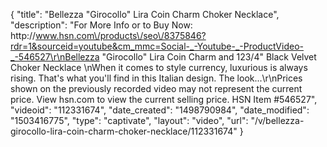 {
    "title": "Bellezza \"Girocollo\" Lira Coin Charm   Choker Necklace",
    "description": "For More Info or to Buy Now: http:\/\/www.hsn.com\/products\/seo\/8375846?rdr=1&sourceid=youtube&cm_mmc=Social-_-Youtube-_-ProductVideo-_-546527\r\nBellezza \"Girocollo\" Lira Coin Charm and 123\/4\" Black Velvet Choker Necklace \nWhen it comes to style currency, luxurious is always rising. That's what you'll find in this Italian design. The look...\r\nPrices shown on the previously recorded video may not represent the current price.  View hsn.com to view the current selling price. HSN Item #546527",
    "videoid": "112331674",
    "date_created": "1498790984",
    "date_modified": "1503416775",
    "type": "captivate",
    "layout": "video",
    "url": "\/v\/bellezza-girocollo-lira-coin-charm-choker-necklace\/112331674"
}